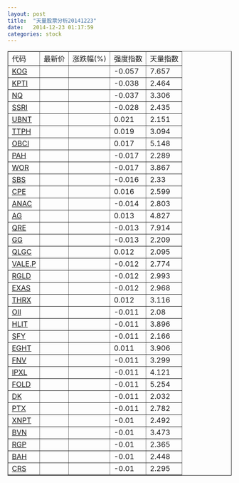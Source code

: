 ```yaml
---
layout: post
title:  "天量股票分析20141223"
date:   2014-12-23 01:17:59
categories: stock
---
```

<script type="text/javascript">
var stockList = []
stockList.push('gb_kog');
stockList.push('gb_kpti');
stockList.push('gb_nq');
stockList.push('gb_ssri');
stockList.push('gb_ubnt');
stockList.push('gb_ttph');
stockList.push('gb_obci');
stockList.push('gb_pah');
stockList.push('gb_wor');
stockList.push('gb_sbs');
stockList.push('gb_cpe');
stockList.push('gb_anac');
stockList.push('gb_ag');
stockList.push('gb_qre');
stockList.push('gb_gg');
stockList.push('gb_qlgc');
stockList.push('gb_vale.p');
stockList.push('gb_rgld');
stockList.push('gb_exas');
stockList.push('gb_thrx');
stockList.push('gb_oii');
stockList.push('gb_hlit');
stockList.push('gb_sfy');
stockList.push('gb_eght');
stockList.push('gb_fnv');
stockList.push('gb_ipxl');
stockList.push('gb_fold');
stockList.push('gb_dk');
stockList.push('gb_ptx');
stockList.push('gb_xnpt');
stockList.push('gb_bvn');
stockList.push('gb_rgp');
stockList.push('gb_bah');
stockList.push('gb_crs');
</script>

<table border="1">
 <tr>
  <td>代码</td>
  <td>最新价</td>
  <td>涨跌幅(%)</td>
 <td>强度指数</td>
 <td>天量指数</td>
</tr>
  <tr id="kog"><td><a href="http://stock.finance.sina.com.cn/usstock/quotes/KOG.html" target="_blank">KOG</a></td><td></td><td></td><td>-0.057</td><td>7.657</td></tr>
  <tr id="kpti"><td><a href="http://stock.finance.sina.com.cn/usstock/quotes/KPTI.html" target="_blank">KPTI</a></td><td></td><td></td><td>-0.038</td><td>2.464</td></tr>
  <tr id="nq"><td><a href="http://stock.finance.sina.com.cn/usstock/quotes/NQ.html" target="_blank">NQ</a></td><td></td><td></td><td>-0.037</td><td>3.306</td></tr>
  <tr id="ssri"><td><a href="http://stock.finance.sina.com.cn/usstock/quotes/SSRI.html" target="_blank">SSRI</a></td><td></td><td></td><td>-0.028</td><td>2.435</td></tr>
  <tr id="ubnt"><td><a href="http://stock.finance.sina.com.cn/usstock/quotes/UBNT.html" target="_blank">UBNT</a></td><td></td><td></td><td>0.021</td><td>2.151</td></tr>
  <tr id="ttph"><td><a href="http://stock.finance.sina.com.cn/usstock/quotes/TTPH.html" target="_blank">TTPH</a></td><td></td><td></td><td>0.019</td><td>3.094</td></tr>
  <tr id="obci"><td><a href="http://stock.finance.sina.com.cn/usstock/quotes/OBCI.html" target="_blank">OBCI</a></td><td></td><td></td><td>0.017</td><td>5.148</td></tr>
  <tr id="pah"><td><a href="http://stock.finance.sina.com.cn/usstock/quotes/PAH.html" target="_blank">PAH</a></td><td></td><td></td><td>-0.017</td><td>2.289</td></tr>
  <tr id="wor"><td><a href="http://stock.finance.sina.com.cn/usstock/quotes/WOR.html" target="_blank">WOR</a></td><td></td><td></td><td>-0.017</td><td>3.867</td></tr>
  <tr id="sbs"><td><a href="http://stock.finance.sina.com.cn/usstock/quotes/SBS.html" target="_blank">SBS</a></td><td></td><td></td><td>-0.016</td><td>2.33</td></tr>
  <tr id="cpe"><td><a href="http://stock.finance.sina.com.cn/usstock/quotes/CPE.html" target="_blank">CPE</a></td><td></td><td></td><td>0.016</td><td>2.599</td></tr>
  <tr id="anac"><td><a href="http://stock.finance.sina.com.cn/usstock/quotes/ANAC.html" target="_blank">ANAC</a></td><td></td><td></td><td>-0.014</td><td>2.803</td></tr>
  <tr id="ag"><td><a href="http://stock.finance.sina.com.cn/usstock/quotes/AG.html" target="_blank">AG</a></td><td></td><td></td><td>0.013</td><td>4.827</td></tr>
  <tr id="qre"><td><a href="http://stock.finance.sina.com.cn/usstock/quotes/QRE.html" target="_blank">QRE</a></td><td></td><td></td><td>-0.013</td><td>7.914</td></tr>
  <tr id="gg"><td><a href="http://stock.finance.sina.com.cn/usstock/quotes/GG.html" target="_blank">GG</a></td><td></td><td></td><td>-0.013</td><td>2.209</td></tr>
  <tr id="qlgc"><td><a href="http://stock.finance.sina.com.cn/usstock/quotes/QLGC.html" target="_blank">QLGC</a></td><td></td><td></td><td>0.012</td><td>2.095</td></tr>
  <tr id="vale.p"><td><a href="http://stock.finance.sina.com.cn/usstock/quotes/VALE.P.html" target="_blank">VALE.P</a></td><td></td><td></td><td>-0.012</td><td>2.774</td></tr>
  <tr id="rgld"><td><a href="http://stock.finance.sina.com.cn/usstock/quotes/RGLD.html" target="_blank">RGLD</a></td><td></td><td></td><td>-0.012</td><td>2.993</td></tr>
  <tr id="exas"><td><a href="http://stock.finance.sina.com.cn/usstock/quotes/EXAS.html" target="_blank">EXAS</a></td><td></td><td></td><td>-0.012</td><td>2.968</td></tr>
  <tr id="thrx"><td><a href="http://stock.finance.sina.com.cn/usstock/quotes/THRX.html" target="_blank">THRX</a></td><td></td><td></td><td>0.012</td><td>3.116</td></tr>
  <tr id="oii"><td><a href="http://stock.finance.sina.com.cn/usstock/quotes/OII.html" target="_blank">OII</a></td><td></td><td></td><td>-0.011</td><td>2.08</td></tr>
  <tr id="hlit"><td><a href="http://stock.finance.sina.com.cn/usstock/quotes/HLIT.html" target="_blank">HLIT</a></td><td></td><td></td><td>-0.011</td><td>3.896</td></tr>
  <tr id="sfy"><td><a href="http://stock.finance.sina.com.cn/usstock/quotes/SFY.html" target="_blank">SFY</a></td><td></td><td></td><td>-0.011</td><td>2.166</td></tr>
  <tr id="eght"><td><a href="http://stock.finance.sina.com.cn/usstock/quotes/EGHT.html" target="_blank">EGHT</a></td><td></td><td></td><td>0.011</td><td>3.906</td></tr>
  <tr id="fnv"><td><a href="http://stock.finance.sina.com.cn/usstock/quotes/FNV.html" target="_blank">FNV</a></td><td></td><td></td><td>-0.011</td><td>3.299</td></tr>
  <tr id="ipxl"><td><a href="http://stock.finance.sina.com.cn/usstock/quotes/IPXL.html" target="_blank">IPXL</a></td><td></td><td></td><td>-0.011</td><td>4.121</td></tr>
  <tr id="fold"><td><a href="http://stock.finance.sina.com.cn/usstock/quotes/FOLD.html" target="_blank">FOLD</a></td><td></td><td></td><td>-0.011</td><td>5.254</td></tr>
  <tr id="dk"><td><a href="http://stock.finance.sina.com.cn/usstock/quotes/DK.html" target="_blank">DK</a></td><td></td><td></td><td>-0.011</td><td>2.032</td></tr>
  <tr id="ptx"><td><a href="http://stock.finance.sina.com.cn/usstock/quotes/PTX.html" target="_blank">PTX</a></td><td></td><td></td><td>-0.011</td><td>2.782</td></tr>
  <tr id="xnpt"><td><a href="http://stock.finance.sina.com.cn/usstock/quotes/XNPT.html" target="_blank">XNPT</a></td><td></td><td></td><td>-0.01</td><td>2.492</td></tr>
  <tr id="bvn"><td><a href="http://stock.finance.sina.com.cn/usstock/quotes/BVN.html" target="_blank">BVN</a></td><td></td><td></td><td>-0.01</td><td>3.473</td></tr>
  <tr id="rgp"><td><a href="http://stock.finance.sina.com.cn/usstock/quotes/RGP.html" target="_blank">RGP</a></td><td></td><td></td><td>-0.01</td><td>2.365</td></tr>
  <tr id="bah"><td><a href="http://stock.finance.sina.com.cn/usstock/quotes/BAH.html" target="_blank">BAH</a></td><td></td><td></td><td>-0.01</td><td>2.448</td></tr>
  <tr id="crs"><td><a href="http://stock.finance.sina.com.cn/usstock/quotes/CRS.html" target="_blank">CRS</a></td><td></td><td></td><td>-0.01</td><td>2.295</td></tr>
</table>
